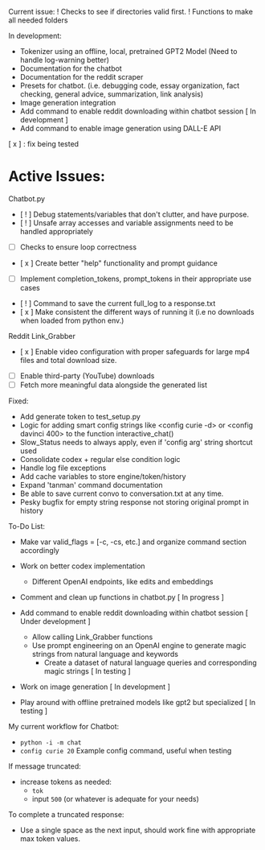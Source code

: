 Current issue:
! Checks to see if directories valid first.
! Functions to make all needed folders

In development:
- Tokenizer using an offline, local, pretrained GPT2 Model (Need to handle log-warning better)
- Documentation for the chatbot
- Documentation for the reddit scraper
- Presets for chatbot. (i.e. debugging code, essay organization, fact checking, general advice, summarization, link analysis)
- Image generation integration
- Add command to enable reddit downloading within chatbot session [ In development ]
- Add command to enable image generation using DALL-E API

[ x ] : fix being tested
# Active Issues:

Chatbot.py
- [ ! ] Debug statements/variables that don't clutter, and have purpose.
- [ ! ] Unsafe array accesses and variable assignments need to be handled appropriately
- [ ] Checks to ensure loop correctness
- [ x ] Create better "help" functionality and prompt guidance
- [ ] Implement completion_tokens, prompt_tokens in their appropriate use cases
- [ ! ] Command to save the current full_log to a response.txt
- [ x ] Make consistent the different ways of running it (i.e no downloads when loaded from python env.)

Reddit Link_Grabber
- [ x ] Enable video configuration with proper safeguards for large mp4 files and total download size.
- [ ] Enable third-party (YouTube) downloads
- [ ] Fetch more meaningful data alongside the generated list

Fixed:
- Add generate token to test_setup.py
- Logic for adding smart config strings like <config curie -d> or <config davinci 400> to the function interactive_chat()
- Slow_Status needs to always apply, even if 'config arg' string shortcut used
- Consolidate codex + regular else condition logic
- Handle log file exceptions
- Add cache variables to store engine/token/history
- Expand 'tanman' command documentation
- Be able to save current convo to conversation.txt at any time.
- Pesky bugfix for empty string response not storing original prompt in history

To-Do List:
- Make var valid_flags = [-c, -cs, etc.] and organize command section accordingly

- Work on better codex implementation
    - Different OpenAI endpoints, like edits and embeddings
- Comment and clean up functions in chatbot.py [ In progress ]
- Add command to enable reddit downloading within chatbot session [ Under development ]
    - Allow calling Link_Grabber functions
    - Use prompt engineering on an OpenAI engine to generate magic strings from natural language and keywords
        - Create a dataset of natural language queries and corresponding magic strings [ In testing ]
- Work on image generation [ In development ]
- Play around with offline pretrained models like gpt2 but specialized [ In testing ]

My current workflow for Chatbot:
- `python -i -m chat`
- `config curie 20` Example config command, useful when testing

If message truncated:
- increase tokens as needed:
    - `tok`
    - input `500` (or whatever is adequate for your needs)

To complete a truncated response:
- Use a single space as the next input, should work fine with appropriate max token values.